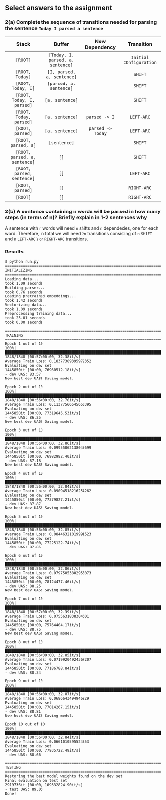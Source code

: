## Select answers to the assignment

### 2(a) Complete the sequence of transitions needed for parsing the sentence `Today I parsed a sentence`

| Stack | Buffer | New Dependency | Transition |
|:-----:|:------:|:---------------:|:---------:|
| `[ROOT]` | `[Today, I, parsed, a, sentence]` |  | `Initial COnfiguration` |
| `[ROOT, Today]` | `[I, parsed, a, sentence]` |  | `SHIFT` |
| `[ROOT, Today, I]` | `[parsed, a, sentence]` |  | `SHIFT` |
| `[ROOT, Today, I, parsed]` | `[a, sentence]` |  | `SHIFT` |
| `[ROOT, Today, parsed]` | `[a, sentence]` | `parsed -> I` | `LEFT-ARC` |
| `[ROOT, parsed]` | `[a, sentence]` | `parsed -> Today` | `LEFT-ARC` |
| `[ROOT, parsed, a]` | `[sentence]` |  | `SHIFT` |
| `[ROOT, parsed, a, sentence]` | `[]` |  | `SHIFT` |
| `[ROOT, parsed, sentence]` | `[]` |  | `LEFT-ARC` |
| `[ROOT, parsed]` | `[]` |  | `RIGHT-ARC` |
| `[ROOT]` | `[]` |  | `RIGHT-ARC` | 

### 2(b) A sentence containing n words will be parsed in how many steps (in terms of n)? Briefly explain in 1-2 sentences why

A sentence with `n` words will need `n` shifts and `n` dependecies, one for each word. Therefore, in total we will need `2n` transitions consisting of `n` `SHIFT` and `n` `LEFT-ARC` \ or `RIGHT-ARC` transitions.

### Results
```
$ python run.py
================================================================================
INITIALIZING
================================================================================
Loading data...
took 1.09 seconds
Building parser...
took 0.76 seconds
Loading pretrained embeddings...
took 1.42 seconds
Vectorizing data...
took 1.09 seconds
Preprocessing training data...
took 25.01 seconds
took 0.00 seconds

================================================================================
TRAINING
================================================================================
Epoch 1 out of 10
100%|█████████████████████████████████████████████████████████████████████████████████████████████████████| 1848/1848 [00:57<00:00, 32.38it/s]
Average Train Loss: 0.18377389395972352
Evaluating on dev set
1445850it [00:00, 76960512.18it/s]                                                                                                            
- dev UAS: 83.57
New best dev UAS! Saving model.

Epoch 2 out of 10
100%|█████████████████████████████████████████████████████████████████████████████████████████████████████| 1848/1848 [00:56<00:00, 32.70it/s]
Average Train Loss: 0.11377566545653395
Evaluating on dev set
1445850it [00:00, 77319645.53it/s]                                                                                                            
- dev UAS: 86.25
New best dev UAS! Saving model.

Epoch 3 out of 10
100%|█████████████████████████████████████████████████████████████████████████████████████████████████████| 1848/1848 [00:56<00:00, 32.86it/s]
Average Train Loss: 0.09955062138045699
Evaluating on dev set
1445850it [00:00, 76982982.40it/s]                                                                                                            
- dev UAS: 87.18
New best dev UAS! Saving model.

Epoch 4 out of 10
100%|█████████████████████████████████████████████████████████████████████████████████████████████████████| 1848/1848 [00:56<00:00, 32.84it/s]
Average Train Loss: 0.09094518216254262
Evaluating on dev set
1445850it [00:00, 77379827.21it/s]                                                                                                            
- dev UAS: 87.87
New best dev UAS! Saving model.

Epoch 5 out of 10
100%|█████████████████████████████████████████████████████████████████████████████████████████████████████| 1848/1848 [00:56<00:00, 32.85it/s]
Average Train Loss: 0.08446321019991523
Evaluating on dev set
1445850it [00:00, 77225122.74it/s]                                                                                                            
- dev UAS: 87.85

Epoch 6 out of 10
100%|█████████████████████████████████████████████████████████████████████████████████████████████████████| 1848/1848 [00:56<00:00, 32.86it/s]
Average Train Loss: 0.07975053802955073
Evaluating on dev set
1445850it [00:00, 78124477.46it/s]                                                                                                            
- dev UAS: 88.25
New best dev UAS! Saving model.

Epoch 7 out of 10
100%|█████████████████████████████████████████████████████████████████████████████████████████████████████| 1848/1848 [00:57<00:00, 32.39it/s]
Average Train Loss: 0.0755631838304301
Evaluating on dev set
1445850it [00:00, 75764404.17it/s]                                                                                                            
- dev UAS: 88.75
New best dev UAS! Saving model.

Epoch 8 out of 10
100%|█████████████████████████████████████████████████████████████████████████████████████████████████████| 1848/1848 [00:56<00:00, 32.85it/s]
Average Train Loss: 0.07199204924367207
Evaluating on dev set
1445850it [00:00, 77186788.84it/s]                                                                                                            
- dev UAS: 88.34

Epoch 9 out of 10
100%|█████████████████████████████████████████████████████████████████████████████████████████████████████| 1848/1848 [00:56<00:00, 32.87it/s]
Average Train Loss: 0.0686643494946229
Evaluating on dev set
1445850it [00:00, 77014267.15it/s]                                                                                                            
- dev UAS: 88.81
New best dev UAS! Saving model.

Epoch 10 out of 10
100%|█████████████████████████████████████████████████████████████████████████████████████████████████████| 1848/1848 [00:56<00:00, 32.84it/s]
Average Train Loss: 0.0661010595524353
Evaluating on dev set
1445850it [00:00, 77935722.49it/s]                                                                                                            
- dev UAS: 88.66

================================================================================
TESTING
================================================================================
Restoring the best model weights found on the dev set
Final evaluation on test set
2919736it [00:00, 109332824.90it/s]                                                                                                           
- test UAS: 89.03
Done!
```